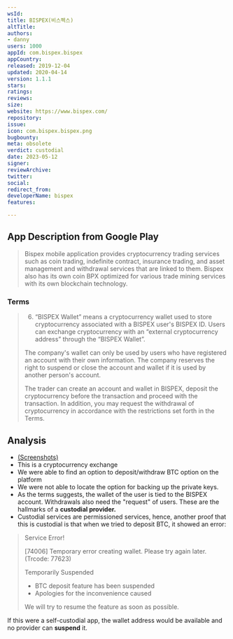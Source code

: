 ```yaml
---
wsId: 
title: BISPEX(비스펙스)
altTitle: 
authors:
- danny 
users: 1000
appId: com.bispex.bispex
appCountry: 
released: 2019-12-04
updated: 2020-04-14
version: 1.1.1
stars: 
ratings: 
reviews: 
size: 
website: https://www.bispex.com/
repository: 
issue: 
icon: com.bispex.bispex.png
bugbounty: 
meta: obsolete
verdict: custodial
date: 2023-05-12
signer: 
reviewArchive: 
twitter: 
social: 
redirect_from: 
developerName: bispex
features: 

---
```


## App Description from Google Play 

> Bispex mobile application provides cryptocurrency trading services such as coin trading, indefinite contract, insurance trading, and asset management and withdrawal services that are linked to them.
Bispex also has its own coin BPX optimized for various trade mining services with its own blockchain technology.

### Terms 

> 6. “BISPEX Wallet” means a cryptocurrency wallet used to store cryptocurrency associated with a BISPEX user's BISPEX ID. Users can exchange cryptocurrency with an “external cryptocurrency address” through the “BISPEX Wallet”.
>
> The company's wallet can only be used by users who have registered an account with their own information. The company reserves the right to suspend or close the account and wallet if it is used by another person's account.
> 
> The trader can create an account and wallet in BISPEX, deposit the cryptocurrency before the transaction and proceed with the transaction. In addition, you may request the withdrawal of cryptocurrency in accordance with the restrictions set forth in the Terms.

## Analysis 

- [(Screenshots)](https://twitter.com/BitcoinWalletz/status/1656905209678036993)
- This is a cryptocurrency exchange 
- We were able to find an option to deposit/withdraw BTC option on the platform 
- We were not able to locate the option for backing up the private keys.
- As the terms suggests, the wallet of the user is tied to the BISPEX account. Withdrawals also need the "request" of users. These are the hallmarks of a **custodial provider.**
- Custodial services are permissioned services, hence, another proof that this is custodial is that when we tried to deposit BTC, it showed an error: 

> Service Error!
>
> [74006] Temporary error creating wallet. Please try again later. (Trcode: 77623)
>
> Temporarily Suspended
>
> - BTC deposit feature has been suspended
> - Apologies for the inconvenience caused
>
> We will try to resume the feature as soon as possible.

If this were a self-custodial app, the wallet address would be available and no provider can **suspend** it.